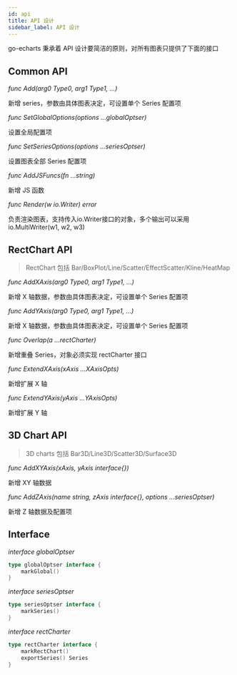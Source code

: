 ---id: apititle: API 设计sidebar_label: API 设计---go-echarts 秉承着 API 设计要简洁的原则，对所有图表只提供了下面的接口## Common API*func Add(arg0 Type0, arg1 Type1, ...)*新增 series，参数由具体图表决定，可设置单个 Series 配置项*func SetGlobalOptions(options ...globalOptser)*设置全局配置项*func SetSeriesOptions(options ...seriesOptser)*设置图表全部 Series 配置项*func AddJSFuncs(fn ...string)*新增 JS 函数*func Render(w io.Writer) error*负责渲染图表，支持传入io.Writer接口的对象，多个输出可以采用io.MultiWriter(w1, w2, w3)## RectChart API> RectChart 包括 Bar/BoxPlot/Line/Scatter/EffectScatter/Kline/HeatMap*func AddXAxis(arg0 Type0, arg1 Type1, ...)*新增 X 轴数据，参数由具体图表决定，可设置单个 Series 配置项*func AddYAxis(arg0 Type0, arg1 Type1, ...)*新增 X 轴数据，参数由具体图表决定，可设置单个 Series 配置项*func Overlap(a ...rectCharter)*新增重叠 Series，对象必须实现 rectCharter 接口*func ExtendXAxis(xAxis ...XAxisOpts)*新增扩展 X 轴*func ExtendYAxis(yAxis ...YAxisOpts)*新增扩展 Y 轴## 3D Chart API> 3D charts 包括 Bar3D/Line3D/Scatter3D/Surface3D*func AddXYAxis(xAxis, yAxis interface{})*新增 XY 轴数据*func AddZAxis(name string, zAxis interface{}, options ...seriesOptser)*新增 Z 轴数据及配置项## Interface*interface globalOptser*```gotype globalOptser interface {    markGlobal()}```*interface seriesOptser*```gotype seriesOptser interface {    markSeries()}```*interface rectCharter*```gotype rectCharter interface {    markRectChart()    exportSeries() Series}```